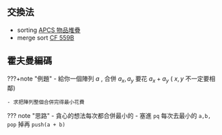 ## 交換法

- sorting [APCS 物品堆疊](https://zerojudge.tw/ShowProblem?problemid=c471) 
- merge sort [CF 559B](https://codeforces.com/problemset/problem/559/B)

## 霍夫曼編碼

???+note "例題"
	- 給你一個陣列 $a$ , 合併 $a_x,a_y$ 要花 $a_x+a_y$ ( $x,y$ 不一定要相鄰)

 	- 求把陣列整個合併完得最小花費

??? note "思路"
    - 貪心的想法每次都合併最小的
    - 塞進 $\texttt{pq}$ 每次去最小的 $\texttt{a,b, pop}$ 掉再 $\texttt{push(a + b)}$ 

